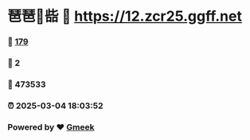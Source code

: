 # 琶琶🔭啙 :link: https://12.zcr25.ggff.net 
### :page_facing_up: [179](https://12.zcr25.ggff.net/tag.html) 
### :speech_balloon: 2 
### :hibiscus: 473533 
### :alarm_clock: 2025-03-04 18:03:52 
### Powered by :heart: [Gmeek](https://github.com/Meekdai/Gmeek)
